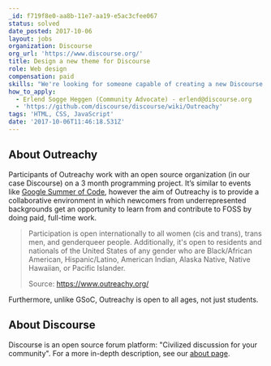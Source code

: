 ```yaml
---
_id: f719f8e0-aa8b-11e7-aa19-e5ac3cfee067
status: solved
date_posted: 2017-10-06
layout: jobs
organization: Discourse
org_url: 'https://www.discourse.org/'
title: Design a new theme for Discourse
role: Web design
compensation: paid
skills: "We're looking for someone capable of creating a new Discourse theme from scratch:\r\n\r\nhttps://meta.discourse.org/t/how-to-develop-custom-themes/60848\r\nhttps://meta.discourse.org/tags/themes"
how_to_apply:
  - Erlend Sogge Heggen (Community Advocate) - erlend@discourse.org
  - 'https://github.com/discourse/discourse/wiki/Outreachy'
tags: 'HTML, CSS, JavaScript'
date: '2017-10-06T11:46:18.531Z'
---
```

## About Outreachy

Participants of Outreachy work with an open source organization (in our case Discourse) on a 3 month programming project. It’s similar to events like [Google Summer of Code](https://summerofcode.withgoogle.com/), however the aim of Outreachy is to provide a collaborative environment in which newcomers from underrepresented backgrounds get an opportunity to learn from and contribute to FOSS by doing paid, full-time work.

> Participation is open internationally to all women (cis and trans), trans men, and genderqueer people. Additionally, it's open to residents and nationals of the United States of any gender who are Black/African American, Hispanic/Latino, American Indian, Alaska Native, Native Hawaiian, or Pacific Islander.
> 
> Source: https://www.outreachy.org/

Furthermore, unlike GSoC, Outreachy is open to all ages, not just students.

## About Discourse

Discourse is an open source forum platform: "Civilized discussion for your community". For a more in-depth description, see our [about page](https://www.discourse.org/about).
